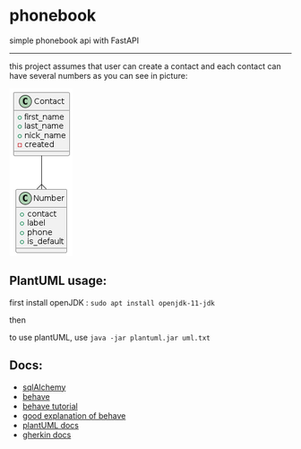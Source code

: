 # phonebook
simple phonebook api with FastAPI 
____
this project assumes that user can create a contact and each contact can have several numbers
as you can see in picture: 

![dataclass uml](./umls/data_models.png)



## PlantUML usage:

first install openJDK : `sudo apt install openjdk-11-jdk`

then

to use plantUML, use `java -jar plantuml.jar uml.txt`


## Docs:
- [sqlAlchemy](https://fastapi.tiangolo.com/tutorial/sql-databases/#create-the-sqlalchemy-parts)
- [behave](https://behave.readthedocs.io/en/latest/tutorial/)
- [behave tutorial](http://www.techlistic.com/2023/05/python-behave-tutorial.html)
- [good explanation of behave](https://jenisys.github.io/behave.example/intro.html)
- [plantUML docs](https://pdf.plantuml.net/PlantUML_Language_Reference_Guide_en.pdf)
- [gherkin docs](https://cucumber.io/docs/gherkin/reference/)